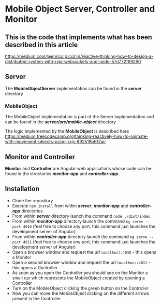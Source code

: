 # Mobile Object Server, Controller and Monitor

## This is the code that implements what has been described in this article
https://medium.com/@enrico.piccinin/reactive-thinking-how-to-design-a-distributed-system-with-rxjs-websockets-and-node-57d772f89260


## Server
The **MobileObjectServer** implementation can be found in the _**server**_ directory

### MobileObject
The MobileObject implementation is part of the Server implementation and can be found in the _**server/src/mobile-object**_ directory

The logic implemented by the **MobileObject** is described here https://medium.freecodecamp.org/thinking-reactively-how-to-animate-with-movement-objects-using-rxjs-692518b6f2ac

## Monitor and Controller
**Monitor** and **Controller** are Angular web applications whose code can be found in the directories _**monitor-app**_ and _**controller-app**_


## Installation
* Clone the repository
* Execute `npm install` from within _**server**_, _**monitor-app**_ and _**controller-app**_ directories
* From within _**server**_ directory launch the command `node ./dist/index`
* From within _**monitor-app**_ directory launch the command `ng serve --port 4010`  (feel free to choose any port, this command just launches the development server of Angular)
* From within _**controller-app**_ directory launch the command `ng serve --port 4011`  (feel free to choose any port, this command just launches the development server of Angular)
* Open a browser window and request the url `localhost:4010` - this opens a Monitor
* Open a second browser window and request the url `localhost:4011` - this opens a Controller
* As soon as you open the Controller you should see on the Monitor a small car which represents the MobileObject created by opening a Controller
* Turn on the MobileObject clicking the green button on the Controller
* Now you can move the MobileObject clicking on the different arrows present in the Controller


